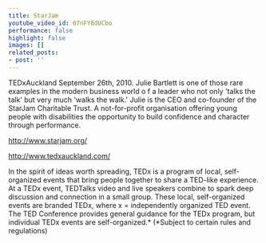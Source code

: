 ```yaml
---
title: StarJam
youtube_video_id: 07nFY8dUCbo
performance: false
highlight: false
images: []
related_posts:
- post: ''
---
```


TEDxAuckland September 26th, 2010.
Julie Bartlett is one of those rare examples in the modern business world o f a leader who not only 'talks the talk' but very much 'walks the walk.' Julie is the CEO and co-founder of the StarJam Charitable Trust. A not-for-profit organisation offering young people with disabilities the opportunity to build confidence and character through performance.

http://www.starjam.org/

http://www.tedxauckland.com/

In the spirit of ideas worth spreading, TEDx is a program of local, self-organized events that bring people together to share a TED-like experience. At a TEDx event, TEDTalks video and live speakers combine to spark deep discussion and connection in a small group. These local, self-organized events are branded TEDx, where x = independently organized TED event. The TED Conference provides general guidance for the TEDx program, but individual TEDx events are self-organized.* (*Subject to certain rules and regulations)
